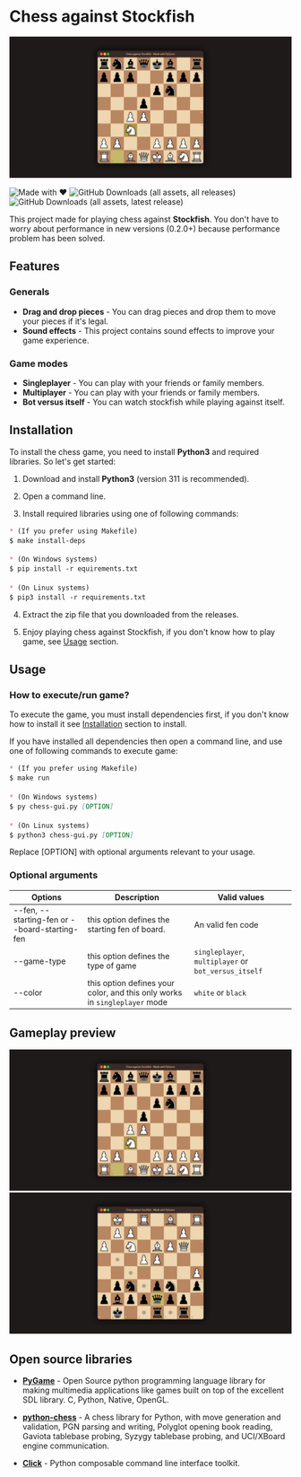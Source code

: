 <!--
Thanks for visiting this project

  Author:
      shijian-wow@github, https://github.com/shijian-wow
  
  Details:
      This project made with Love by shijian-wow@github, if you want to see more
      projects which those made by me, check out https://github.com/shijian-wow
  
  License:
      This project is licensed under MIT license, and here is the license content:
  
          MIT License
      
          Copyright (c) 2024 shijian-wow
          
          Permission is hereby granted, free of charge, to any person obtaining a copy
          of this software and associated documentation files (the "Software"), to deal
          in the Software without restriction, including without limitation the rights
          to use, copy, modify, merge, publish, distribute, sublicense, and/or sell
          copies of the Software, and to permit persons to whom the Software is
          furnished to do so, subject to the following conditions:
          
          The above copyright notice and this permission notice shall be included in al
          copies or substantial portions of the Software.
          
          THE SOFTWARE IS PROVIDED "AS IS", WITHOUT WARRANTY OF ANY KIND, EXPRESS OR
          IMPLIED, INCLUDING BUT NOT LIMITED TO THE WARRANTIES OF MERCHANTABILITY,
          FITNESS FOR A PARTICULAR PURPOSE AND NONINFRINGEMENT. IN NO EVENT SHALL THE
          AUTHORS OR COPYRIGHT HOLDERS BE LIABLE FOR ANY CLAIM, DAMAGES OR OTHER
          LIABILITY, WHETHER IN AN ACTION OF CONTRACT, TORT OR OTHERWISE, ARISING FROM,
          OUT OF OR IN CONNECTION WITH THE SOFTWARE OR THE USE OR OTHER DEALINGS IN THE
          SOFTWARE.
-->

# Chess against Stockfish

![Preview](./assets/gameplay-preview-1.png)

![Made with ♥](https://img.shields.io/badge/Made%20with%20♥-white?style=flat&lableColor=000)
![GitHub Downloads (all assets, all releases)](https://img.shields.io/github/downloads/shijian-wow/python-chess-gui/total?style=flat)
![GitHub Downloads (all assets, latest release)](https://img.shields.io/github/downloads/shijian-wow/python-chess-gui/latest/total?style=flat)


This project made for playing chess against **Stockfish**. You don't have to worry about performance in new versions (0.2.0+) because performance problem has been solved.

## Features

### Generals

* **Drag and drop pieces** - You can drag pieces and drop them to move your pieces if it's legal.
* **Sound effects** -
This project contains sound effects to improve your game experience.

### Game modes

* **Singleplayer** - You can play with your friends or family members.
* **Multiplayer** - You can play with your friends or family members.
* **Bot versus itself** - You can watch stockfish while playing against itself.

## Installation

To install the chess game, you need to install **Python3** and required libraries. So let's get started:

1. Download and install **Python3** (version 311 is recommended).

2. Open a command line.

3. Install required libraries using one of following commands:

~~~~~~~~~~~~~~~markdown
* (If you prefer using Makefile)
$ make install-deps

* (On Windows systems)
$ pip install -r equirements.txt

* (On Linux systems)
$ pip3 install -r requirements.txt
~~~~~~~~~~~~~~~

4. Extract the zip file that you downloaded from the releases.

5. Enjoy playing chess against Stockfish, if you don't know how to play game, see [Usage](#usage) section.

## Usage

### How to execute/run game?

To execute the game, you must install dependencies first, if you don't know how to install it see [Installation](#installation)
section to install.

If you have installed all dependencies then open a command line, and use one of following commands to execute game:

~~~~~~~~~~~~~~~markdown
* (If you prefer using Makefile)
$ make run

* (On Windows systems)
$ py chess-gui.py [OPTION]

* (On Linux systems)
$ python3 chess-gui.py [OPTION]
~~~~~~~~~~~~~~~

Replace [OPTION] with optional arguments relevant to your usage.

### Optional arguments

 Options | Description | Valid values
---------|-------------|--------------
 --fen, --starting-fen or --board-starting-fen | this option defines the starting fen of board. | An valid fen code
 --game-type | this option defines the type of game | `singleplayer`, `multiplayer` or `bot_versus_itself`
 --color | this option defines your color, and this only works in `singleplayer` mode | `white` or `black`

## Gameplay preview

![Preview1](./assets/gameplay-preview-1.png)
![Preview2](./assets/gameplay-preview-2.png)

## Open source libraries

* [**PyGame**](https://github.com/pygame/pygame/) - Open Source python programming language
library for making multimedia applications like games built on top of the excellent SDL
library. C, Python, Native, OpenGL.

* [**python-chess**](https://github.com/niklasf/python-chess/) - A chess library for
Python, with move generation and validation, PGN parsing and writing, Polyglot opening
book reading, Gaviota tablebase probing, Syzygy tablebase probing, and UCI/XBoard engine
communication.

* [**Click**]() - Python composable command line interface toolkit.
